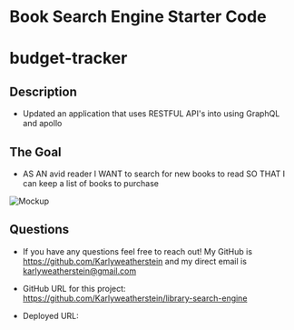 # Book Search Engine Starter Code

# budget-tracker

## Description

- Updated an application that uses RESTFUL API's into using GraphQL and apollo

## The Goal

- AS AN avid reader
  I WANT to search for new books to read
  SO THAT I can keep a list of books to purchase

![Mockup](/public/images/budget-tracker-mockup.jpg)

## Questions

- If you have any questions feel free to reach out! My GitHub is https://github.com/Karlyweatherstein and my direct email is karlyweatherstein@gmail.com

- GitHub URL for this project: https://github.com/Karlyweatherstein/library-search-engine

- Deployed URL:
